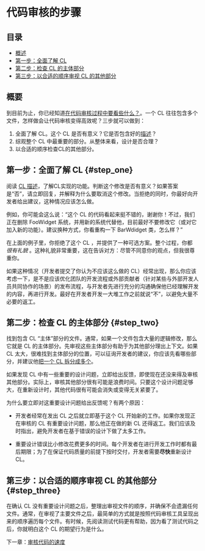 # 代码审核的步骤

## 目录
*   [概述](#summary)
*   [第一步：全面了解 CL](#step_one)
*   [第二步：检查 CL 的主体部分](#step_two)
*   [第三步：以合适的顺序审视 CL 的其他部分](#step_three)

## 概要

到目前为止，你已经知道[在代码审核过程中要看些什么？](looking-for.md)。一个 CL 往往包含多个文件，怎样做会让代码审核变得高效呢？三步就可以做到：

1.  全面了解 CL。这个 CL 是否有意义？它是否包含好的[描述](../developer/cl-descriptions.md)？
2.  综观整个 CL 中最重要的部分。从整体来看，设计是否合理？
3.  以合适的顺序检查CL的其他部分。

## 第一步：全面了解 CL {#step_one}

阅读 [CL 描述](../developer/cl-descriptions.md)，了解CL实现的功能。判断这个修改是否有意义？如果答案是“否”，请立即回复，并解释为什么要取消这个修改。当拒绝的同时，你最好向开发者给出建议，这种情况应该怎么做。

例如，你可能会这么说：“这个 CL 的代码看起来挺不错的，谢谢你！不过，我们正在删除 FooWidget 系统，并用新的系统代替他，目前最好不要修改它（或对它加入新的功能）。建议换种方式，你看重构一下 BarWdidget 类，怎么样？”

在上面的例子里，你拒绝了这个 CL ，并提供了一种可选方案。整个过程，你都 *很有礼貌* 。这种礼貌非常重要，这在告诉对方：尽管不同意你的观点，但我很尊重你。

如果这种情况（开发者提交了你认为不应该这么做的 CL）经常出现，那么你应该考虑一下，是不是应该优化团队的开发流程或外部贡献者（针对某些与外部开发人员共同协作的场景）的发布流程，与开发者先进行充分的沟通确保他已经理解开发的内容，再进行开发。最好在开发者开发一大堆工作之前就说“不”，以避免大量不必要的返工。

## 第二步：检查 CL 的主体部分 {#step_two}

找到包含 CL “主体”部分的文件。通常，如果一个文件包含大量的逻辑修改，那么它就是 CL 的主体部分。先审视这些主体部分有助于为其他部分理出上下文。如果 CL 太大，很难找到主体部分的位置，可以征询开发者的建议，你应该先看哪些部分，并建议他[把一个 CL 拆分成多个](../developer/small-cls.md)。

如果发现 CL 中有一些重要的设计问题，立即给出反馈，即使现在还没来得及审核其他部分。实际上，审核其他部分很有可能是浪费时间。只要这个设计问题足够大，在重新设计时，其他代码很有可能会消失或变得无关紧要了。

为什么要立即对这重要设计问题给出反馈呢？有两个原因：

-   开发者经常在发出 CL 之后就立即基于这个 CL 开始新的工作。如果你发现正在审核的 CL 有重要设计问题，那么他正在做的新 CL 还得返工。我们应该及时指出，避免开发者在基于错误的设计下做了太多工作。
    
-   重要设计错误比小修改花费更多的时间。每个开发者在进行开发工作时都有最后期限；为了在保证代码质量的前提下按时交付，开发者需要**尽快**重新设计 CL。

## 第三步：以合适的顺序审视 CL 的其他部分 {#step_three}

在确认 CL 没有重要设计问题之后，整理出审视文件的顺序，并确保不会遗漏任何文件。通常，在审视了主要文件之后，最简单的方式就是按照代码审核工具呈现出来的顺序遍历每个文件。有时候，先阅读测试代码更有帮助，因为看了测试代码之后，你就明白这个 CL 的期望行为是什么。

下一章：[审核代码的速度](speed.md)
